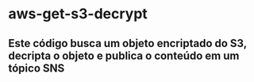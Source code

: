 # aws-get-s3-decrypt

## Este código busca um objeto encriptado do S3, decripta o objeto e publica o conteúdo em um tópico SNS ##

